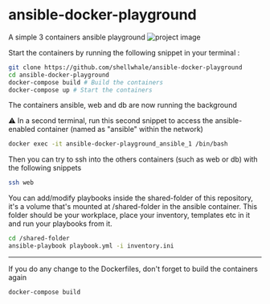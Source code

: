 # ansible-docker-playground
A simple 3 containers ansible playground
![project image](https://i.imgur.com/jwf0hv9.png)

Start the containers by running the following snippet in your terminal :

```bash
git clone https://github.com/shellwhale/ansible-docker-playground
cd ansible-docker-playground
docker-compose build # Build the containers
docker-compose up # Start the containers
```
The containers ansible, web and db are now running the background

⚠ In a second terminal, run this second snippet to access the ansible-enabled container (named as "ansible" within the network) 

```bash
docker exec -it ansible-docker-playground_ansible_1 /bin/bash
```

Then you can try to ssh into the others containers (such as web or db) with the following snippets

```bash
ssh web
```

You can add/modify playbooks inside the shared-folder of this repository, it's a volume that's mounted at /shared-folder in the ansible container. This folder should be your workplace, place your inventory, templates etc in it and run your playbooks from it.
```bash
cd /shared-folder
ansible-playbook playbook.yml -i inventory.ini
```

---

If you do any change to the Dockerfiles, don't forget to build the containers again
```bash
docker-compose build
```
